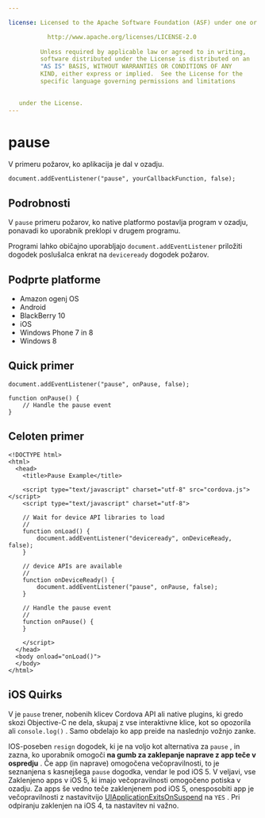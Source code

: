 ```yaml
---

license: Licensed to the Apache Software Foundation (ASF) under one or more contributor license agreements. See the NOTICE file distributed with this work for additional information regarding copyright ownership. The ASF licenses this file to you under the Apache License, Version 2.0 (the "License"); you may not use this file except in compliance with the License. You may obtain a copy of the License at

           http://www.apache.org/licenses/LICENSE-2.0
    
         Unless required by applicable law or agreed to in writing,
         software distributed under the License is distributed on an
         "AS IS" BASIS, WITHOUT WARRANTIES OR CONDITIONS OF ANY
         KIND, either express or implied.  See the License for the
         specific language governing permissions and limitations
    

   under the License.
---
```


# pause

V primeru požarov, ko aplikacija je dal v ozadju.

    document.addEventListener("pause", yourCallbackFunction, false);
    

## Podrobnosti

V `pause` primeru požarov, ko native platformo postavlja program v ozadju, ponavadi ko uporabnik preklopi v drugem programu.

Programi lahko običajno uporabljajo `document.addEventListener` priložiti dogodek poslušalca enkrat na `deviceready` dogodek požarov.

## Podprte platforme

*   Amazon ogenj OS
*   Android
*   BlackBerry 10
*   iOS
*   Windows Phone 7 in 8
*   Windows 8

## Quick primer

    document.addEventListener("pause", onPause, false);
    
    function onPause() {
        // Handle the pause event
    }
    

## Celoten primer

    <!DOCTYPE html>
    <html>
      <head>
        <title>Pause Example</title>
    
        <script type="text/javascript" charset="utf-8" src="cordova.js"></script>
        <script type="text/javascript" charset="utf-8">
    
        // Wait for device API libraries to load
        //
        function onLoad() {
            document.addEventListener("deviceready", onDeviceReady, false);
        }
    
        // device APIs are available
        //
        function onDeviceReady() {
            document.addEventListener("pause", onPause, false);
        }
    
        // Handle the pause event
        //
        function onPause() {
        }
    
        </script>
      </head>
      <body onload="onLoad()">
      </body>
    </html>
    

## iOS Quirks

V je `pause` trener, nobenih klicev Cordova API ali native plugins, ki gredo skozi Objective-C ne dela, skupaj z vse interaktivne klice, kot so opozorila ali `console.log()` . Samo obdelajo ko app preide na naslednjo vožnjo zanke.

IOS-poseben `resign` dogodek, ki je na voljo kot alternativa za `pause` , in zazna, ko uporabnik omogoči **na gumb za zaklepanje naprave z app teče v ospredju** . Če app (in naprave) omogočena večopravilnosti, to je seznanjena s kasnejšega `pause` dogodka, vendar le pod iOS 5. V veljavi, vse Zaklenjeno apps v iOS 5, ki imajo večopravilnosti omogočeno potiska v ozadju. Za apps še vedno teče zaklenjenem pod iOS 5, onesposobiti app je večopravilnosti z nastavitvijo [UIApplicationExitsOnSuspend][1] na `YES` . Pri odpiranju zaklenjen na iOS 4, ta nastavitev ni važno.

 [1]: http://developer.apple.com/library/ios/#documentation/general/Reference/InfoPlistKeyReference/Articles/iPhoneOSKeys.html